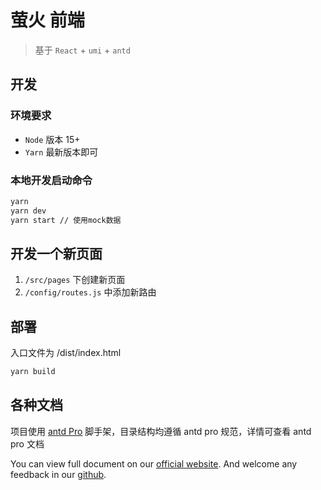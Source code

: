 # 萤火 前端

> 基于 `React` + `umi` + `antd`

## 开发

### 环境要求

- `Node` 版本 15+
- `Yarn` 最新版本即可

### 本地开发启动命令

```bash
yarn
yarn dev
yarn start // 使用mock数据
```

## 开发一个新页面

1. `/src/pages` 下创建新页面
2. `/config/routes.js` 中添加新路由

## 部署

入口文件为 /dist/index.html

```bash
yarn build
```

## 各种文档

项目使用 [antd Pro](https://pro.ant.design) 脚手架，目录结构均遵循 antd pro 规范，详情可查看 antd pro 文档

You can view full document on our [official website](https://pro.ant.design). And welcome any feedback in our [github](https://github.com/ant-design/ant-design-pro).

